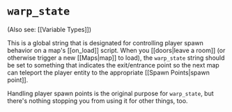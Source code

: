 # `warp_state`

(Also see: [[Variable Types]])

This is a global string that is designated for controlling player spawn behavior on a map's [[on_load]] script. When you [[doors|leave a room]] (or otherwise trigger a new [[Maps|map]] to load), the `warp_state` string should be set to something that indicates the exit/entrance point so the next map can teleport the player entity to the appropriate [[Spawn Points|spawn point]].

Handling player spawn points is the original purpose for `warp_state`, but there's nothing stopping you from using it for other things, too.
